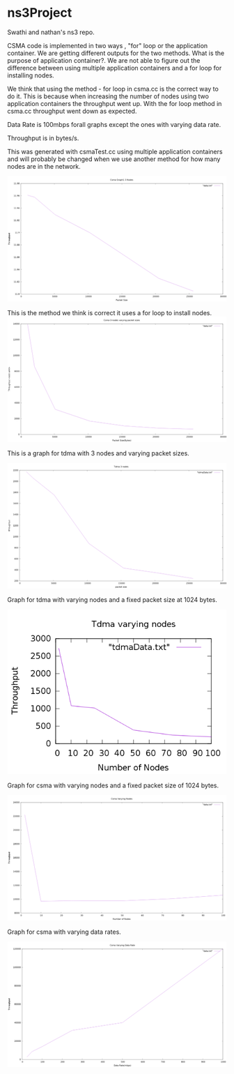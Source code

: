 # ns3Project
Swathi and nathan's ns3 repo.

CSMA code is implemented in two ways , "for" loop or the application container. We are getting different outputs for the two methods.
What is the purpose of application container?. We are not able to figure out the difference between using multiple application containers and a for loop for installing nodes.

We think that using the method - for loop in csma.cc is the correct way to do it. This is because when increasing the number of nodes using two application containers the throughput went up.  With the for loop method in csma.cc throughput went down as expected.

Data Rate is 100mbps forall graphs except the ones with varying data rate.

Throughput is in bytes/s.

This was generated with csmaTest.cc using multiple application containers and will probably be changed when we use another method for how many nodes are in the network.

![application container](graphData/csma3Nodes.png)

This is the method we think is correct it uses a for loop to install nodes. 
![ForLoop](graphData/csma1Withloop.png)


This is a graph for tdma with 3 nodes and varying packet sizes.

![tdmapacketsize](graphData/tdma3NodesVaryingPacketsSize.png)

Graph for tdma with varying nodes and a fixed packet size at 1024 bytes.

![tdmaVaryingNodes](graphData/tdma1024VaryingNodes.png)

Graph for csma with varying nodes and a fixed packet size of 1024 bytes.

![csmaVaryingNodes](graphData/csma1024VaryingNodes.png)

Graph for csma with varying data rates.

![csmaVaryingDataRate](graphData/csmaVaryingDataRate.png)
